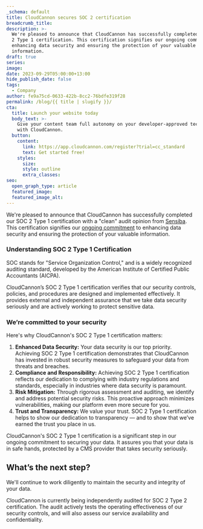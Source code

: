 ```yaml
---
_schema: default
title: CloudCannon secures SOC 2 certification
breadcrumb_title:
description: >-
  We're pleased to announce that CloudCannon has successfully completed our SOC
  2 Type 1 certification. This certification signifies our ongoing commitment to
  enhancing data security and ensuring the protection of your valuable
  information.
draft: true
series:
image:
date: 2023-09-29T05:00:00+13:00
hide_publish_date: false
tags:
  - Company
author: fe9a75cd-0633-422b-8cc2-76bdfe319f28
permalink: /blog/{{ title | slugify }}/
cta:
  title: Launch your website today
  body_text: >-
    Give your content team full autonomy on your developer-approved tech stack
    with CloudCannon.
  button:
    content:
      link: https://app.cloudcannon.com/register?trial=cc_standard
      text: Get started free!
    styles:
      size:
      style: outline
      extra_classes:
seo:
  open_graph_type: article
  featured_image:
  featured_image_alt:
---
```

We're pleased to announce that CloudCannon has successfully completed our SOC 2 Type 1 certification with a "clean" audit opinion from <a target="_blank" rel="noopener" href="https://sensiba.com/">Sensiba</a>. This certification signifies our <a target="_blank" rel="noopener" href="/security/">ongoing commitment</a> to enhancing data security and ensuring the protection of your valuable information.

### Understanding SOC 2 Type 1 Certification

SOC stands for "Service Organization Control," and is a widely recognized auditing standard, developed by the American Institute of Certified Public Accountants (AICPA).

CloudCannon’s SOC 2 Type 1 certification verifies that our security controls, policies, and procedures are designed and implemented effectively. It provides external and independent assurance that we take data security seriously and are actively working to protect sensitive data.

### We’re committed to your security

Here's why CloudCannon's SOC 2 Type 1 certification matters:

1. **Enhanced Data Security:** Your data security is our top priority. Achieving SOC 2 Type 1 certification demonstrates that CloudCannon has invested in robust security measures to safeguard your data from threats and breaches.
2. **Compliance and Responsibility:** Achieving SOC 2 Type 1 certification reflects our dedication to complying with industry regulations and standards, especially in industries where data security is paramount.
3. **Risk Mitigation:** Through rigorous assessment and auditing, we identify and address potential security risks. This proactive approach minimizes vulnerabilities, making our platform even more secure for you.
4. **Trust and Transparency:** We value your trust. SOC 2 Type 1 certification helps to show our dedication to transparency — and to show that we’ve earned the trust you place in us.

CloudCannon's SOC 2 Type 1 certification is a significant step in our ongoing commitment to securing your data. It assures you that your data is in safe hands, protected by a CMS provider that takes security seriously.

## What’s the next step?

We'll continue to work diligently to maintain the security and integrity of your data.

CloudCannon is currently being independently audited for SOC 2 Type 2 certification. The audit actively tests the operating effectiveness of our security controls, and will also assess our service availability and confidentiality.